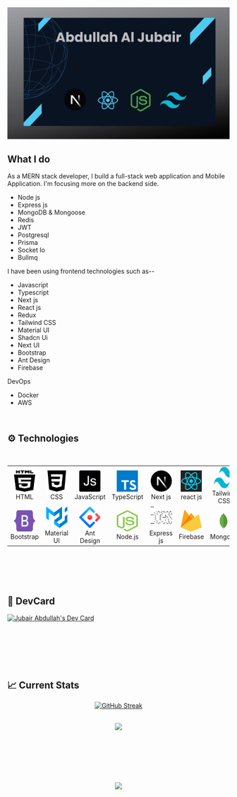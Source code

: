 <img src="https://raw.githubusercontent.com/jubairJnu/jubairJnu/main/git-cover.jpg" />

## What I do

As a MERN stack developer, I build a full-stack web application and Mobile Application. I'm focusing more on the backend side. 

- Node js
- Express js
- MongoDB & Mongoose
- Redis
- JWT
- Postgresql
- Prisma
- Socket Io
- Bullmq


  
I have been using frontend technologies such as--

- Javascript
- Typescript
-  Next js
- React js
- Redux
- Tailwind CSS
- Material UI
- Shadcn Ui
- Next UI
- Bootstrap
- Ant Design
- Firebase

DevOps
- Docker
- AWS





<br>
<h2 align="left"> ⚙ Technologies</h2>
<table align="center">
  <tr>
    <td align="center" width="96">
      <img src="https://raw.githubusercontent.com/jubairJnu/jubairJnu/main/images/html5-2.svg" width="48" height="48" alt="HTML">
      <br>HTML
    </td>
    <td align="center" width="96">
      <img src="https://raw.githubusercontent.com/jubairJnu/jubairJnu/main/images/css-4.svg" width="48" height="48" alt="CSS">
      <br>CSS
    </td>
    <td align="center" width="96">
      <img src="https://raw.githubusercontent.com/jubairJnu/jubairJnu/main/images/javascript-2.svg" width="48" height="48" alt="JavaScript">
      <br>JavaScript
    </td>
    <td align="center" width="96">
      <img src="https://raw.githubusercontent.com/jubairJnu/jubairJnu/main/images/typescript.svg" width="48" height="48" alt="TypeScript">
      <br>TypeScript
    </td>
    <td align="center" width="96">
      <img src="https://raw.githubusercontent.com/jubairJnu/jubairJnu/main/images/nextjs-icon.svg" width="48" height="48" alt="nextjs">
      <br>Next js
    </td>
    <td align="center" width="96">
      <img src="https://raw.githubusercontent.com/jubairJnu/jubairJnu/main/images/react-1-logo-svgrepo-com.svg" width="48" height="48" alt="react">
      <br>react js
    </td>
    <td align="center" width="96">
      <img src="https://raw.githubusercontent.com/jubairJnu/jubairJnu/main/images/tailwind-css-2.svg" width="48" height="48" alt="Tailwind CSS">
      <br>Tailwind CSS
    </td>
  </tr>
  <br>
  <tr>
    <td align="center" width="96">
      <img src="https://raw.githubusercontent.com/jubairJnu/jubairJnu/main/images/bootstrap-5-1.svg" width="48" height="48" alt="Bootstrap">
      <br>Bootstrap
    </td>
    <td align="center" width="96">
      <img src="https://raw.githubusercontent.com/jubairJnu/jubairJnu/main/images/material-ui-1.svg" width="48" height="48" alt="Material UI">
      <br>Material UI
    </td>
    <td align="center" width="96">
      <img src="https://raw.githubusercontent.com/jubairJnu/jubairJnu/main/images/ant-design-svgrepo-com.svg" width="48" height="48" alt="Ant Design">
      <br>Ant Design
    </td>
    <td align="center" width="96">
      <img src="https://raw.githubusercontent.com/jubairJnu/jubairJnu/main/images/nodejs-icon.svg" width="48" height="48" alt="Node.js">
      <br>Node.js
    </td>
    <td align="center" width="96">
      <img src="https://raw.githubusercontent.com/jubairJnu/jubairJnu/main/images/express-109.svg" width="48" height="48" alt="express">
      <br>Express js
    </td>
    <td align="center" width="96">
      <img src="https://raw.githubusercontent.com/jubairJnu/jubairJnu/main/images/firebase-1.svg" width="48" height="48" alt="firebase">
      <br>Firebase
    </td>
    <td align="center" width="96">
      <img src="https://raw.githubusercontent.com/jubairJnu/jubairJnu/main/images/mongodb-icon-1.svg" width="48" height="48" alt="mongodb">
      <br>Mongodb
    </td>
  </tr>
</table>

<br><br><br><br>
## 🚀 DevCard

<a href="https://app.daily.dev/jubairabdullah"><img src="https://api.daily.dev/devcards/v2/n1JNsxcFmxCY2XLKzeNiS.png?type=wide&r=ov1" width="652" alt="Jubair Abdullah's Dev Card"/></a>

<br><br><br><br><br>


## :chart_with_upwards_trend: Current Stats


<p align="center">
  <a href="https://git.io/streak-stats">
    <img src="https://github-readme-streak-stats.herokuapp.com?user=jubairJnu" alt="GitHub Streak" />
  </a>
</p>


<p align="center">

  <br>
  <img width="60%" src="https://github-readme-stats.vercel.app/api?username=jubairJnu&show_icons=true&theme=radical" />
</p>







<br><br><br><br><br>
  <div align=center>
    <a href="https://github.com/anuraghazra/github-readme-stats">
      <img height=200 align="center" src="https://github-readme-stats.vercel.app/api/top-langs/?username=jubairJnu&hide=c%23,powershell,Mathematica,Ruby,Objective-C,Objective-C%2b%2b,Cuda&title_color=61dafb&text_color=ffffff&icon_color=61dafb&bg_color=20232a&langs_count=8&layout=compact&border_color=61dafb&hide_border=true&size_weight=0.5&count_weight=0.5" />
    </a>
  </div>
